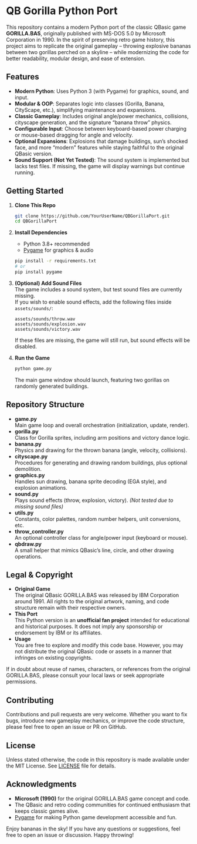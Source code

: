 # QB Gorilla Python Port

This repository contains a modern Python port of the classic QBasic game **GORILLA.BAS**, originally published with MS-DOS 5.0 by Microsoft Corporation in 1990. In the spirit of preserving retro game history, this project aims to replicate the original gameplay – throwing explosive bananas between two gorillas perched on a skyline – while modernizing the code for better readability, modular design, and ease of extension.

## Features

- **Modern Python**: Uses Python 3 (with Pygame) for graphics, sound, and input.  
- **Modular & OOP**: Separates logic into classes (Gorilla, Banana, CityScape, etc.), simplifying maintenance and expansions.  
- **Classic Gameplay**: Includes original angle/power mechanics, collisions, cityscape generation, and the signature “banana throw” physics.  
- **Configurable Input**: Choose between keyboard-based power charging or mouse-based dragging for angle and velocity.  
- **Optional Expansions**: Explosions that damage buildings, sun’s shocked face, and more “modern" features while staying faithful to the original QBasic version.  
- **Sound Support (Not Yet Tested)**: The sound system is implemented but lacks test files. If missing, the game will display warnings but continue running.

## Getting Started

1. **Clone This Repo**  
   ```bash
   git clone https://github.com/YourUserName/QBGorillaPort.git
   cd QBGorillaPort
   ```

2. **Install Dependencies**  
   - Python 3.8+ recommended  
   - [Pygame](https://www.pygame.org/) for graphics & audio  
   ```bash
   pip install -r requirements.txt
   # or
   pip install pygame
   ```

3. **(Optional) Add Sound Files**  
   The game includes a sound system, but test sound files are currently missing.  
   If you wish to enable sound effects, add the following files inside `assets/sounds/`:
   ```
   assets/sounds/throw.wav
   assets/sounds/explosion.wav
   assets/sounds/victory.wav
   ```
   If these files are missing, the game will still run, but sound effects will be disabled.

4. **Run the Game**  
   ```bash
   python game.py
   ```
   The main game window should launch, featuring two gorillas on randomly generated buildings.

## Repository Structure

- **game.py**  
  Main game loop and overall orchestration (initialization, update, render).
- **gorilla.py**  
  Class for Gorilla sprites, including arm positions and victory dance logic.
- **banana.py**  
  Physics and drawing for the thrown banana (angle, velocity, collisions).
- **cityscape.py**  
  Procedures for generating and drawing random buildings, plus optional demolition.
- **graphics.py**  
  Handles sun drawing, banana sprite decoding (EGA style), and explosion animations.
- **sound.py**  
  Plays sound effects (throw, explosion, victory). *(Not tested due to missing sound files)*
- **utils.py**  
  Constants, color palettes, random number helpers, unit conversions, etc.
- **throw_controller.py**  
  An optional controller class for angle/power input (keyboard or mouse).
- **qbdraw.py**  
  A small helper that mimics QBasic’s line, circle, and other drawing operations.

## Legal & Copyright

- **Original Game**  
  The original QBasic GORILLA.BAS was released by IBM Corporation around 1991. All rights to the original artwork, naming, and code structure remain with their respective owners.  
- **This Port**  
  This Python version is an **unofficial fan project** intended for educational and historical purposes. It does not imply any sponsorship or endorsement by IBM or its affiliates.
- **Usage**  
  You are free to explore and modify this code base. However, you may not distribute the original QBasic code or assets in a manner that infringes on existing copyrights.

If in doubt about reuse of names, characters, or references from the original GORILLA.BAS, please consult your local laws or seek appropriate permissions.

## Contributing

Contributions and pull requests are very welcome. Whether you want to fix bugs, introduce new gameplay mechanics, or improve the code structure, please feel free to open an issue or PR on GitHub.

## License

Unless stated otherwise, the code in this repository is made available under the MIT License. See [LICENSE](LICENSE) file for details.

## Acknowledgments

- **Microsoft (1990)** for the original GORILLA.BAS game concept and code.
- The QBasic and retro coding communities for continued enthusiasm that keeps classic games alive.
- [Pygame](https://www.pygame.org/) for making Python game development accessible and fun.

Enjoy bananas in the sky! If you have any questions or suggestions, feel free to open an issue or discussion. Happy throwing!
